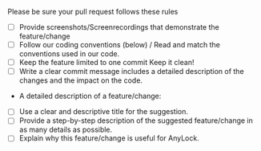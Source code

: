Please be sure your pull request follows these rules
- [ ] Provide screenshots/Screenrecordings that demonstrate the feature/change
- [ ] Follow our coding conventions (below) / Read and match the conventions used in our code.
- [ ] Keep the feature limited to one commit Keep it clean!
- [ ] Write a clear commit message includes a detailed description of the changes and the impact on the code.
- A detailed description of a feature/change:
- [ ] Use a clear and descriptive title for the suggestion.
- [ ] Provide a step-by-step description of the suggested feature/change in as many details as possible.
- [ ] Explain why this feature/change is useful for AnyLock.
